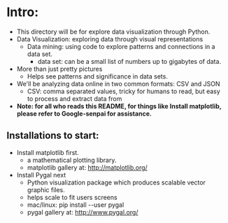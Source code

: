 # Intro:
- This directory will be for explore data visualization through Python.
- Data Visualization: exploring data through visual representations
    - Data mining: using code to explore patterns and connections in a data set.
        - data set: can be a small list of numbers up to gigabytes of data.
- More than just pretty pictures
    - Helps see patterns and significance in data sets.
- We'll be analyzing data online in two common formats: CSV and JSON
    - CSV: comma separated values, tricky for humans to read, but easy to process and extract data from 
- **Note: for all who reads this README, for things like Install matplotlib, please refer to Google-senpai for assistance.**

## Installations to start:
- Install matplotlib first.
    - a mathematical plotting library.
    - matplotlib gallery at: http://matplotlib.org/
- Install Pygal next
    - Python visualization package which produces scalable vector graphic files.
    - helps scale to fit users screens
    - mac/linux: pip install --user pygal
    - pygal gallery at: http://www.pygal.org/
    